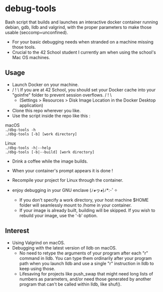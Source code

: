 # debug-tools
Bash script that builds and launches an interactive docker container running debian, gdb, lldb and valgrind, with the proper parameters to make those usable (seccomp=unconfined).

- For your basic debugging needs when stranded on a machine missing those tools.
- Crucial to the 42 School student I currently am when using the school's Mac OS machines.

## Usage

- Launch Docker on your machine.
- / ! \ If you are at 42 School, you should set your Docker cache into your "goinfre" folder to prevent session overflows. / ! \
   - (Settings > Resources > Disk Image Location in the Docker Desktop application)
- Clone this repo wherever you like.
- Use the script inside the repo like this :

macOS\
`./dbg-tools -h`\
`./dbg-tools [-b] [work directory]`

Linux\
`./dbg-tools -h|--help`\
`./dbg-tools [-b|--build] [work directory]`

- Drink a coffee while the image builds.
- When your container's prompt appears it is done !
- Recompile your project for Linux through the container.
- enjoy debugging in your GNU enclave (ﾉ◕ヮ◕)ﾉ*:･ﾟ✧

  - If you don't specify a work directory, your host machine $HOME folder will seamlessly mount to /home in your container.
  - If your image is already built, building will be skipped. If you wish to rebuild your image, use the '-b' option.

## Interest

- Using Valgrind on macOS.
- Debugging with the latest version of lldb on macOS.
  - No need to retype the arguments of your program after each "r" command in lldb. You can type them ordinarily after your program path when you launch lldb and use a single "r" instruction in lldb to keep using those.
  - Lifesaving for projects like push_swap that might need long lists of numbers as parameters, and/or need those generated by another program that can't be called within lldb, like shuf().
